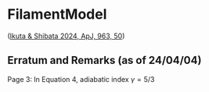 # FilamentModel


([Ikuta & Shibata 2024, ApJ, 963, 50](https://ui.adsabs.harvard.edu/abs/2024ApJ...963...50I/abstract))


## Erratum and Remarks (as of 24/04/04)

Page 3: In Equation 4, adiabatic index $\gamma=5/3$
